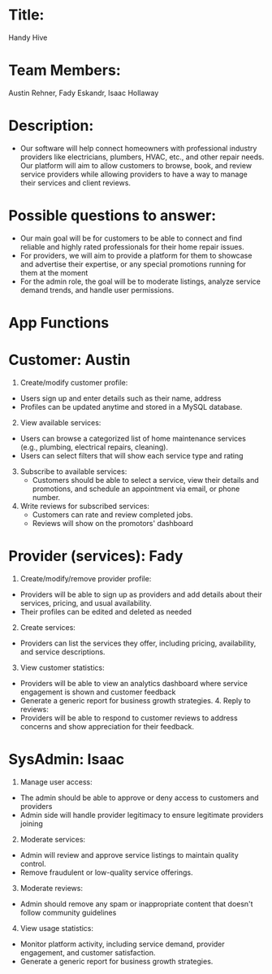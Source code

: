 # Title:
Handy Hive
# Team Members:
Austin Rehner, Fady Eskandr, Isaac Hollaway
# Description:
- Our software will help connect homeowners with professional industry providers like electricians, plumbers, HVAC, etc., and other repair needs. Our platform will aim to allow customers to browse, book, and review service providers while allowing providers to have a way to manage their services and client reviews.
# Possible questions to answer: 
- Our main goal will be for customers to be able to connect and find reliable and highly rated professionals for their home repair issues.
- For providers, we will aim to provide a platform for them to showcase and advertise their expertise, or any special promotions running for them at the moment
- For the admin role, the goal will be to moderate listings, analyze service demand trends, and handle user permissions.
# App Functions
# Customer: Austin <br />
1. Create/modify customer profile: <br /> 
- Users sign up and enter details such as their name, address <br />
- Profiles can be updated anytime and stored in a MySQL database.
2. View available services: <br />
  - Users can browse a categorized list of home maintenance services (e.g., plumbing, electrical repairs, cleaning). <br />
  - Users can select filters that will show each service type and rating
3. Subscribe to available services: <br />
   - Customers should be able to select a service, view their details and promotions, and schedule an appointment via email, or phone number.
4. Write reviews for subscribed services: <br />
   - Customers can rate and review completed jobs.<br />
   - Reviews will show on the promotors' dashboard
  
# Provider (services): Fady <br />
  1. Create/modify/remove provider profile: <br />
- Providers will be able to sign up as providers and add details about their services, pricing, and usual availability.<br />
- Their profiles can be edited and deleted as needed<br />
2. Create services:<br />
  - Providers can list the services they offer, including pricing, availability, and service descriptions.<br />
  3. View customer statistics: <br />
- Providers will be able to view an analytics dashboard where service engagement is shown and customer feedback
- Generate a generic report for business growth strategies.
  4. Reply to reviews: <br />
- Providers will be able to respond to customer reviews to address concerns and show appreciation for their feedback.

# SysAdmin: Isaac <br />
1. Manage user access:  <br />
- The admin should be able to approve or deny access to customers and providers <br />
- Admin side will handle provider legitimacy to ensure legitimate providers joining <br />
2. Moderate services: <br />
- Admin will review and approve service listings to maintain quality control. <br />
- Remove fraudulent or low-quality service offerings. <br />
3. Moderate reviews: <br />
- Admin should remove any spam or inappropriate content that doesn't follow community guidelines <br />
4. View usage statistics:<br />
- Monitor platform activity, including service demand, provider engagement, and customer satisfaction. <br />
- Generate a generic report for business growth strategies.

